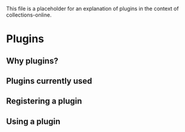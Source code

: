 This file is a placeholder for an explanation of plugins in the context of
collections-online.

# Plugins

## Why plugins?

## Plugins currently used

## Registering a plugin

## Using a plugin
